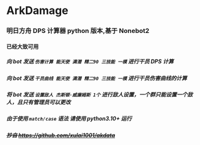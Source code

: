 # ArkDamage

### 明日方舟 DPS 计算器 python 版本,基于 Nonebot2
#### 已经大致可用
##### 向 bot 发送 `伤害计算 能天使 满潜 精二90 三技能 一模` 进行干员 DPS 计算
##### 向 bot 发送 `干员曲线 能天使 满潜 精二90 三技能 一模` 进行干员伤害曲线的计算
##### 将 bot 发送 `设置敌人 杰斯顿·威廉姆斯 1个` 进行敌人设置，一个群只能设置一个敌人，且只有管理员可以更改
##### 由于使用 `match/case` 语法 请使用 python3.10+ 运行
##### ~~抄自 https://github.com/xulai1001/akdata~~
